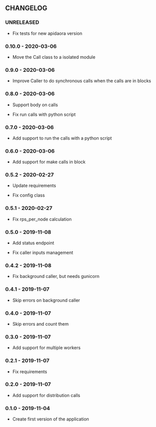 ## CHANGELOG

### UNRELEASED

 - Fix tests for new apidaora version

### 0.10.0 - 2020-03-06

 - Move the Call class to a isolated module

### 0.9.0 - 2020-03-06

 - Improve Caller to do synchronous calls when the calls are in blocks

### 0.8.0 - 2020-03-06

 - Support body on calls

 - Fix run calls with python script

### 0.7.0 - 2020-03-06

 - Add support to run the calls with a python script

### 0.6.0 - 2020-03-06

 - Add support for make calls in block

### 0.5.2 - 2020-02-27

 - Update requirements

 - Fix config class

### 0.5.1 - 2020-02-27

 - Fix rps_per_node calculation

### 0.5.0 - 2019-11-08

 - Add status endpoint

 - Fix caller inputs management

### 0.4.2 - 2019-11-08

 - Fix background caller, but needs gunicorn

### 0.4.1 - 2019-11-07

 - Skip errors on background caller

### 0.4.0 - 2019-11-07

 - Skip errors and count them

### 0.3.0 - 2019-11-07

 - Add support for multiple workers

### 0.2.1 - 2019-11-07

 - Fix requirements

### 0.2.0 - 2019-11-07

 - Add support for distribution calls

### 0.1.0 - 2019-11-04

 - Create first version of the application
